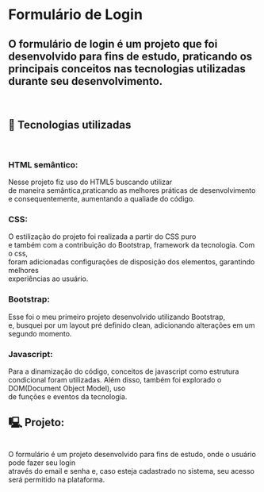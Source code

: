 # Formulário de Login 

<h2> O formulário de login é um projeto que foi desenvolvido para fins de estudo, praticando os principais conceitos nas tecnologias utilizadas durante seu desenvolvimento. </h2>
<br> 

## 🚀 Tecnologias utilizadas
<br>


<h3>HTML semântico:</h3> Nesse projeto fiz uso do HTML5 buscando utilizar<br>
de maneira semântica,praticando as melhores práticas de desenvolvimento<br>
e consequentemente, aumentando a qualiade do código.

<h3>CSS:</h3> O estilização do projeto foi realizada a partir do CSS puro<br>
e também com a contribuição do Bootstrap, framework da tecnologia. Com o css, <br> 
foram adicionadas configurações de disposição dos elementos, garantindo melhores<br>
experiências ao usuário.

<h3>Bootstrap:</h3> Esse foi o meu primeiro projeto desenvolvido utilizando Bootstrap,<br>
e, busquei por um layout pré definido clean, adicionando alterações em um segundo momento.


<h3>Javascript:</h3> Para a dinamização do código, conceitos de javascript como estrutura<br>
condicional foram utilizadas. Além disso, também foi explorado o DOM(Document Object Model), uso<br>
de funções e eventos da tecnologia.


## 🖳 Projeto:
<br>
O formulário é um projeto desenvolvido para fins de estudo, onde o usuário pode fazer seu login<br>
através do email e senha e, caso esteja cadastrado no sistema, seu acesso será permitido na plataforma.
